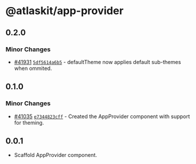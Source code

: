 # @atlaskit/app-provider

## 0.2.0

### Minor Changes

- [#41931](https://bitbucket.org/atlassian/atlassian-frontend/pull-requests/41931) [`5df5614a6b5`](https://bitbucket.org/atlassian/atlassian-frontend/commits/5df5614a6b5) - defaultTheme now applies default sub-themes when ommited.

## 0.1.0

### Minor Changes

- [#41035](https://bitbucket.org/atlassian/atlassian-frontend/pull-requests/41035) [`e7344823cff`](https://bitbucket.org/atlassian/atlassian-frontend/commits/e7344823cff) - Created the AppProvider component with support for theming.

## 0.0.1

- Scaffold AppProvider component.
